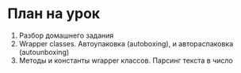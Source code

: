# План на урок <br/>
1. Разбор домашнего задания  <br/>
2. Wrapper classes. Автоупаковка (autoboxing), и автораспаковка (autounboxing)  <br/>
3. Методы и константы wrapper классов. Парсинг текста в число  <br/>